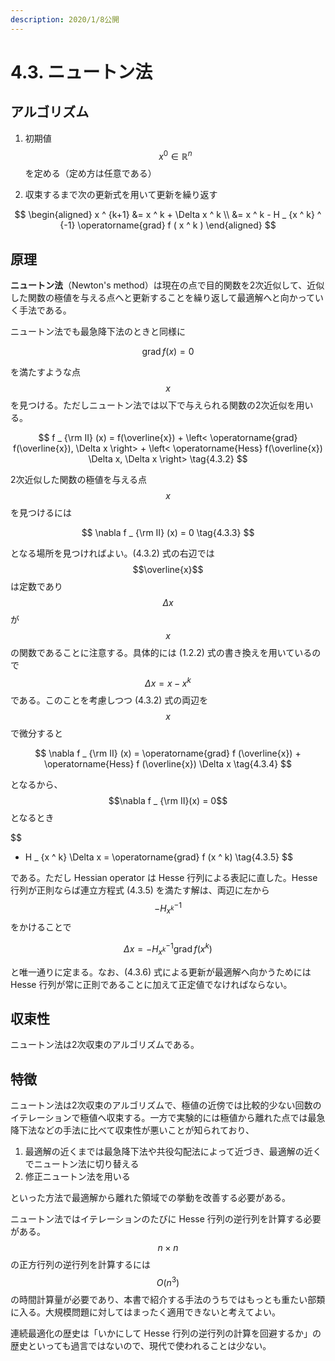 ```yaml
---
description: 2020/1/8公開
---
```


# 4.3. ニュートン法

## アルゴリズム

1. 初期値$$x ^ 0 \in \mathbb{R} ^ n$$を定める（定め方は任意である）

2. 収束するまで次の更新式を用いて更新を繰り返す

$$
\begin{aligned}
x ^ {k+1} &= x ^ k + \Delta x ^ k \\
&= x ^ k - H _ {x ^ k} ^ {-1} \operatorname{grad} f ( x ^ k )
\end{aligned}
$$

## 原理

**ニュートン法**（Newton's method）は現在の点で目的関数を2次近似して、近似した関数の極値を与える点へと更新することを繰り返して最適解へと向かっていく手法である。

ニュートン法でも最急降下法のときと同様に

$$
\operatorname{grad} f (x) = 0 \tag{4.3.1}
$$

を満たすような点$$x$$を見つける。ただしニュートン法では以下で与えられる関数の2次近似を用いる。

$$
f _ {\rm II} (x)  
= f(\overline{x}) + \left< \operatorname{grad} f(\overline{x}), \Delta x \right> + \left< \operatorname{Hess} f(\overline{x}) \Delta x, \Delta x \right> \tag{4.3.2}
$$

2次近似した関数の極値を与える点$$x$$を見つけるには

$$
\nabla f _ {\rm II} (x) = 0 \tag{4.3.3}
$$

となる場所を見つければよい。\(4.3.2\) 式の右辺では$$\overline{x}$$は定数であり$$\Delta x$$が$$x$$の関数であることに注意する。具体的には \(1.2.2\) 式の書き換えを用いているので $$\Delta x = x - x ^ k$$である。このことを考慮しつつ \(4.3.2\) 式の両辺を$$x$$で微分すると

$$
\nabla f _ {\rm II} (x) = \operatorname{grad} f (\overline{x}) + \operatorname{Hess} f (\overline{x}) \Delta x \tag{4.3.4}
$$

となるから、$$\nabla f _ {\rm II}(x) = 0$$となるとき

$$
- H _ {x ^ k} \Delta x = \operatorname{grad} f (x ^ k) \tag{4.3.5}
$$

である。ただし Hessian operator は Hesse 行列による表記に直した。Hesse 行列が正則ならば連立方程式 \(4.3.5\) を満たす解は、両辺に左から$$- H _{x ^ k} ^ {-1}$$をかけることで

$$
\Delta x = - H _ {x ^ k} ^ {-1} \operatorname{grad} f (x ^ k) \tag{4.3.6}
$$

と唯一通りに定まる。なお、\(4.3.6\) 式による更新が最適解へ向かうためには Hesse 行列が常に正則であることに加えて正定値でなければならない。

## 収束性

ニュートン法は2次収束のアルゴリズムである。

## 特徴

ニュートン法は2次収束のアルゴリズムで、極値の近傍では比較的少ない回数のイテレーションで極値へ収束する。一方で実験的には極値から離れた点では最急降下法などの手法に比べて収束性が悪いことが知られており、

1. 最適解の近くまでは最急降下法や共役勾配法によって近づき、最適解の近くでニュートン法に切り替える
2. 修正ニュートン法を用いる

といった方法で最適解から離れた領域での挙動を改善する必要がある。

ニュートン法ではイテレーションのたびに Hesse 行列の逆行列を計算する必要がある。$$n \times n$$の正方行列の逆行列を計算するには$$O(n ^ 3)$$の時間計算量が必要であり、本書で紹介する手法のうちではもっとも重たい部類に入る。大規模問題に対してはまったく適用できないと考えてよい。

連続最適化の歴史は「いかにして Hesse 行列の逆行列の計算を回避するか」の歴史といっても過言ではないので、現代で使われることは少ない。

